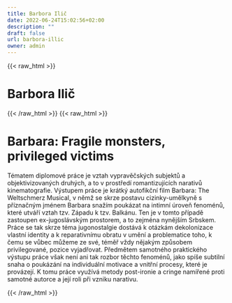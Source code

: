 ```yaml
---
title: Barbora Ilič
date: 2022-06-24T15:02:56+02:00
description: ""
draft: false
url: barbora-illic
owner: admin
---
```

{{< raw_html >}}
<h1 id="barbora-ilič">Barbora Ilič</h1>
{{< /raw_html >}}
<!-- SECTION BREAK -->
{{< raw_html >}}
<h1 class="b-detail__title">Barbara: Fragile monsters, privileged victims</h1>
<p>T&eacute;matem diplomov&eacute; pr&aacute;ce je vztah vypravěčsk&yacute;ch subjektů a objektivizovan&yacute;ch druh&yacute;ch, a to v prostřed&iacute; romantizuj&iacute;c&iacute;ch narativů kinematografie. V&yacute;stupem pr&aacute;ce je kr&aacute;tk&yacute; autofikčn&iacute; film Barbara: The Weltschmerz Musical, v němž se skrze postavu cizinky-umělkyně s př&iacute;značn&yacute;m jm&eacute;nem Barbara snaž&iacute;m pouk&aacute;zat na intimn&iacute; &uacute;roveň fenom&eacute;nů, kter&eacute; utv&aacute;ř&iacute; vztah tzv. Z&aacute;padu k tzv. Balk&aacute;nu. Ten je v tomto př&iacute;padě zastoupen ex-jugosl&aacute;vsk&yacute;m prostorem, a to zejm&eacute;na nyněj&scaron;&iacute;m Srbskem. Pr&aacute;ce se tak skrze t&eacute;ma jugonostalgie dost&aacute;v&aacute; k ot&aacute;zk&aacute;m dekolonizace vlastn&iacute; identity a k reparativn&iacute;mu obratu v uměn&iacute; a problematice toho, k čemu se vůbec můžeme ze sv&eacute;, t&eacute;měř vždy nějak&yacute;m způsobem privilegovan&eacute;, pozice vyjadřovat. Předmětem samotn&eacute;ho praktick&eacute;ho v&yacute;stupu pr&aacute;ce v&scaron;ak nen&iacute; ani tak rozbor těchto fenom&eacute;nů, jako sp&iacute;&scaron;e subtiln&iacute; snaha o pouk&aacute;z&aacute;n&iacute; na individu&aacute;ln&iacute; motivace a vnitřn&iacute; procesy, kter&eacute; je prov&aacute;zej&iacute;. K tomu pr&aacute;ce využ&iacute;v&aacute; metody post-ironie a cringe nam&iacute;řen&eacute; proti samotn&eacute; autorce a jej&iacute; roli při vzniku narativu.</p>
{{< /raw_html >}}
